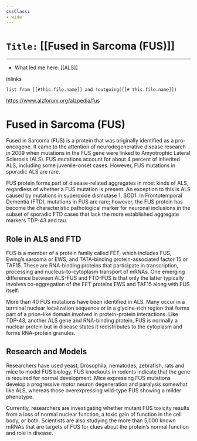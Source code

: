 ```yaml
---
cssClass:
- wide
---
```


# `Title:` [[Fused in Sarcoma (FUS)]]
--- 

- What led me here: [[ALS]]

Inlinks
```dataview 
list from [[#this.file.name]] and !outgoing([[# this.file.name]]) 
```

https://www.alzforum.org/alzpedia/fus

# Fused in Sarcoma (FUS)

Fused in Sarcoma (FUS) is a protein that was originally identified as a pro-oncogene. It came to the attention of neurodegenerative disease research in 2009 when mutations in the FUS gene were linked to Amyotrophic Lateral Sclerosis (ALS). FUS mutations account for about 4 percent of inherited ALS, including some juvenile-onset cases. However, FUS mutations in sporadic ALS are rare. 

FUS protein forms part of disease-related aggregates in most kinds of ALS, regardless of whether a FUS mutation is present. An exception to this is ALS caused by mutations in superoxide dismutase 1, SOD1. In Frontotemporal Dementia (FTD), mutations in FUS are rare; however, the FUS protein has become the characteristic pathological marker for neuronal inclusions in the subset of sporadic FTD cases that lack the more established aggregate markers TDP-43 and tau.

## Role in ALS and FTD

FUS is a member of a protein family called FET, which includes FUS, Ewing’s sarcoma or EWS, and TATA-binding protein-associated factor 15 or TAF15. These are RNA-binding proteins that participate in transcription, processing and nucleus-to-cytoplasm transport of mRNAs. One emerging difference between ALS-FUS and FTD-FUS is that only the latter typically involves co-aggregation of the FET proteins EWS and TAF15 along with FUS itself. 

More than 40 FUS mutations have been identified in ALS. Many occur in a terminal nuclear localization sequence or in a glycine-rich region that forms part of a prion-like domain involved in protein-protein interactions. Like TDP-43, another ALS gene and RNA-binding protein, FUS is normally a nuclear protein but in disease states it redistributes to the cytoplasm and forms RNA-protein granules.

## Research and Models

Researchers have used yeast, Drosophila, nematodes, zebrafish, rats and mice to model FUS biology. FUS knockouts in rodents indicate that the gene is required for normal development. Mice expressing FUS mutations develop a progressive motor neuron degeneration and paralysis somewhat like ALS, whereas those overexpressing wild-type FUS showing a milder phenotype. 

Currently, researchers are investigating whether mutant FUS toxicity results from a loss of normal nuclear function, a toxic gain of function in the cell body, or both. Scientists are also studying the more than 5,000 known mRNAs that are targets of FUS for clues about the protein’s normal function and role in disease.